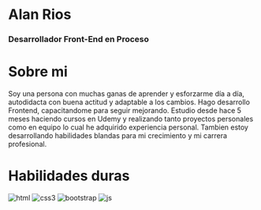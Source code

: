 # Alan Rios

### Desarrollador Front-End en Proceso

# Sobre mi

Soy una persona con muchas ganas de aprender y esforzarme día a día, autodidacta con buena actitud y adaptable a los cambios. Hago desarrollo Frontend, capacitandome para seguir mejorando. Estudio desde hace 5 meses haciendo cursos en Udemy y realizando tanto proyectos personales como en equipo lo cual he adquirido experiencia personal. Tambien estoy desarrollando habilidades blandas para mi crecimiento y mi carrera profesional.

# Habilidades duras

![html](https://user-images.githubusercontent.com/58795417/97876393-8bee8b00-1cfa-11eb-8764-8285125190b8.png)
![css3](https://user-images.githubusercontent.com/58795417/97877054-6ca42d80-1cfb-11eb-9adb-d80a5edd9591.png)
![bootstrap](https://user-images.githubusercontent.com/58795417/97877352-d02e5b00-1cfb-11eb-99b1-bf7528e0fd89.png)
![js](https://user-images.githubusercontent.com/58795417/105617060-ec9dd900-5dba-11eb-9291-8736c38efe91.png)
